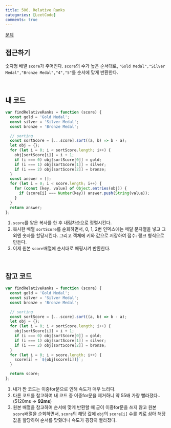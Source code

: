 ```yaml
---
title: 506. Relative Ranks
categories: [LeetCode]
comments: true
---
```


[문제](https://leetcode.com/problems/relative-ranks/)

## 접근하기

숫자형 배열 `score`가 주어진다. `score`의 수가 높은 순서대로, `"Gold Medal","Silver Medal","Bronze Medal","4","5"`를 순서에 맞게 반환한다.

<br>

## 내 코드

```js
var findRelativeRanks = function (score) {
  const gold = 'Gold Medal';
  const silver = 'Silver Medal';
  const bronze = 'Bronze Medal';

  // sorting
  const sortScore = [...score].sort((a, b) => b - a);
  let obj = {};
  for (let i = 0; i < sortScore.length; i++) {
    obj[sortScore[i]] = i + 1;
    if (i === 0) obj[sortScore[0]] = gold;
    if (i === 1) obj[sortScore[1]] = silver;
    if (i === 2) obj[sortScore[2]] = bronze;
  }
  const answer = [];
  for (let i = 0; i < score.length; i++) {
    for (const [key, value] of Object.entries(obj)) {
      if (score[i] === Number(key)) answer.push(String(value));
    }
  }
  return answer;
};
```

1. `score`를 얕은 복사를 한 후 내림차순으로 정렬시킨다.
2. 복사한 배열 `sortScore`를 순회하면서, 0, 1, 2번 인덱스에는 메달 문자열을 넣고 그 외엔 숫자를 할당시킨다. 그리고 객체에 키와 값으로 저장하여 점수: 랭크 형식으로 만든다.
3. 이제 원본 `score`배열에 순서대로 매핑시켜 반환한다.

<br>

## 참고 코드

```js
var findRelativeRanks = function (score) {
  const gold = 'Gold Medal';
  const silver = 'Silver Medal';
  const bronze = 'Bronze Medal';

  // sorting
  const sortScore = [...score].sort((a, b) => b - a);
  let obj = {};
  for (let i = 0; i < sortScore.length; i++) {
    obj[sortScore[i]] = i + 1;
    if (i === 0) obj[sortScore[0]] = gold;
    if (i === 1) obj[sortScore[1]] = silver;
    if (i === 2) obj[sortScore[2]] = bronze;
  }
  for (let i = 0; i < score.length; i++) {
    score[i] = `${obj[score[i]]}`;
  }

  return score;
};
```

1. 내가 짠 코드는 이중for문으로 인해 속도가 매우 느리다.
2. 다른 코드를 참고하여 내 코드 중 이중for문을 제거하니 약 55배 가량 빨라졌다..(5120ms => **92ms**)
3. 원본 배열을 참고하여 순서에 맞게 반환할 때 굳이 이중for문을 쓰지 않고 원본 `score`배열을 순회하면서, `score`의 해당 값에 `obj`의 `score[i]` 수를 키로 삼아 해당 값을 할당하여 순서를 맞췄더니 속도가 굉장히 빨라졌다.
